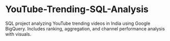 # YouTube-Trending-SQL-Analysis
SQL project analyzing YouTube trending videos in India using Google BigQuery. Includes ranking, aggregation, and channel performance analysis with visuals.
